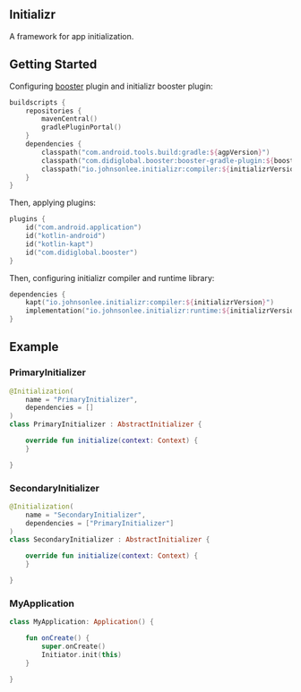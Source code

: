 ## Initializr

A framework for app initialization.

## Getting Started

Configuring [booster](https://github.com/didi/booster) plugin and initializr booster plugin:

```kotlin
buildscripts {
    repositories {
        mavenCentral()
        gradlePluginPortal()
    }
    dependencies {
        classpath("com.android.tools.build:gradle:${agpVersion}")
        classpath("com.didiglobal.booster:booster-gradle-plugin:${boosterVersion}")
        classpath("io.johnsonlee.initializr:compiler:${initializrVersion}")
    }
}
```

Then, applying plugins:

```kotlin
plugins {
    id("com.android.application")
    id("kotlin-android")
    id("kotlin-kapt")
    id("com.didiglobal.booster")
}
```

Then, configuring initializr compiler and runtime library:

```kotlin
dependencies {
    kapt("io.johnsonlee.initializr:compiler:${initializrVersion}")
    implementation("io.johnsonlee.initializr:runtime:${initializrVersion}")
}
```

## Example

### PrimaryInitializer

```kotlin
@Initialization(
    name = "PrimaryInitializer",
    dependencies = []
)
class PrimaryInitializer : AbstractInitializer {

    override fun initialize(context: Context) {
    }

}
```

### SecondaryInitializer

```kotlin
@Initialization(
    name = "SecondaryInitializer",
    dependencies = ["PrimaryInitializer"]
)
class SecondaryInitializer : AbstractInitializer {

    override fun initialize(context: Context) {
    }

}
```

### MyApplication

```kotlin
class MyApplication: Application() {

    fun onCreate() {
        super.onCreate()
        Initiator.init(this)
    }

}
```
